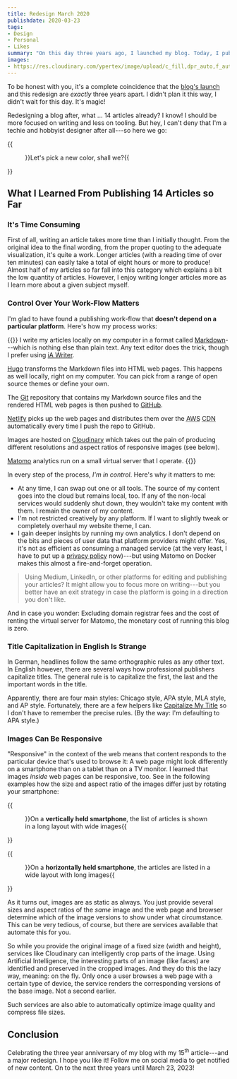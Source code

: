 ```yaml
---
title: Redesign March 2020
publishdate: 2020-03-23
tags:
- Design
- Personal
- Likes
summary: "On this day three years ago, I launched my blog. Today, I publish its first redesign: bigger, bolder, bluer, and (hopefully) better than its predecessor."
images:
- https://res.cloudinary.com/ypertex/image/upload/c_fill,dpr_auto,f_auto,g_auto,h_630,q_auto,w_1200/050bab80-48bd-404a-b6b1-d1f39e934849
---
```


To be honest with you, it's a complete coincidence that the [blog's launch](/articles/ypertex-blog-launching-today/) and this redesign are *exactly* three years apart. I didn't plan it this way, I didn't wait for this day. It's magic!

Redesigning a blog after, what ... 14 articles already? I know! I should be more focused on writing and less on tooling. But hey, I can't deny that I'm a techie and hobbyist designer after all---so here we go:

{{<figure src="050bab80-48bd-404a-b6b1-d1f39e934849" cite="[David Pisnoy](https://unsplash.com/@davidpisnoy)">}}Let's pick a new color, shall we?{{</figure>}}

## What I Learned From Publishing 14 Articles so Far

### It's Time Consuming

First of all, writing an article takes more time than I initially thought. From the original idea to the final wording, from the proper quoting to the adequate visualization, it's quite a work. Longer articles (with a reading time of over ten minutes) can easily take a total of eight hours or more to produce! Almost half of my articles so far fall into this category which explains a bit the low quantity of articles. However, I enjoy writing longer articles more as I learn more about a given subject myself.

### Control Over Your Work-Flow Matters

I'm glad to have found a publishing work-flow that **doesn't depend on a particular platform**. Here's how my process works:

{{<card>}}
I write my articles locally on my computer in a format called [Markdown](https://daringfireball.net/projects/markdown/)---which is nothing else than plain text. Any text editor does the trick, though I prefer using [iA Writer](https://ia.net/writer).

[Hugo](https://gohugo.io/) transforms the Markdown files into HTML web pages. This happens as well locally, right on my computer. You can pick from a range of open source themes or define your own.

The [Git](https://git-scm.com/) repository that contains my Markdown source files and the rendered HTML web pages is then pushed to [GitHub](https://github.com/Ypertex/blog/).

[Netlify](https://netlify.com/) picks up the web pages and distributes them over the <abbr title="Amazon Web Services">AWS</abbr> <abbr title="Content Delivery Network">CDN</abbr> automatically every time I push the repo to GitHub.

Images are hosted on [Cloudinary](https://cloudinary.com/) which takes out the pain of producing different resolutions and aspect ratios of responsive images (see below).

[Matomo](https://matomo.org) analytics run on a small virtual server that I operate.
{{</card>}}

In every step of the process, *I'm in control*. Here's why it matters to me:

* At any time, I can swap out one or all tools. The source of my content goes into the cloud but remains local, too. If any of the non-local services would suddenly shut down, they wouldn't take my content with them. I remain the owner of my content.
* I'm not restricted creatively by any platform. If I want to slightly tweak or completely overhaul my website theme, I can.
* I gain deeper insights by running my own analytics. I don't depend on the bits and pieces of user data that platform providers might offer. Yes, it's not as efficient as consuming a managed service (at the very least, I have to put up a [privacy policy](/privacy/) now)---but using Matomo on Docker makes this almost a fire-and-forget operation.

> Using Medium, LinkedIn, or other platforms for editing and publishing your articles? It might allow you to focus more on writing---but you better have an exit strategy in case the platform is going in a direction you don't like.

And in case you wonder: Excluding domain registrar fees and the cost of renting the virtual server for Matomo, the monetary cost of running this blog is zero.

### Title Capitalization in English Is Strange

In German, headlines follow the same orthographic rules as any other text. In English however, there are several ways how professional publishers capitalize titles. The general rule is to capitalize the first, the last and the important words in the title.

Apparently, there are four main styles: Chicago style, APA style, MLA style, and AP style. Fortunately, there are a few helpers like [Capitalize My Title](https://capitalizemytitle.com/) so I don't have to remember the precise rules. (By the way: I'm defaulting to APA style.)

### Images Can Be Responsive

"Responsive" in the context of the web means that content responds to the particular device that's used to browse it: A web page might look differently on a smartphone than on a tablet than on a TV monitor. I learned that images *inside* web pages can be responsive, too. See in the following examples how the size and aspect ratio of the images differ just by rotating your smartphone:

{{<figure src="e4ffa053-c66a-48ac-91ed-5e0cfe6f3a68" transformation="inline">}}On a **vertically held smartphone**, the list of articles is shown in a long layout with wide images{{</figure>}}

{{<figure src="7bf13c7d-e3e2-4560-b55a-45ad16343bf0" transformation="inline">}}On a **horizontally held smartphone**, the articles are listed in a wide layout with long images{{</figure>}}

As it turns out, images are as static as always. You just provide several sizes and aspect ratios of the *same* image and the web page and browser determine which of the image versions to show under what circumstance. This can be very tedious, of course, but there are services available that automate this for you.

So while you provide the original image of a fixed size (width and height), services like Cloudinary can intelligently crop parts of the image. Using Artificial Intelligence, the interesting parts of an image (like faces) are identified and preserved in the cropped images. And they do this the lazy way, meaning: on the fly. Only once a user browses a web page with a certain type of device, the service renders the corresponding versions of the base image. Not a second earlier.

Such services are also able to automatically optimize image quality and compress file sizes.

## Conclusion

Celebrating the three year anniversary of my blog with my 15<sup>th</sup> article---and a major redesign. I hope you like it! Follow me on social media to get notified of new content. On to the next three years until March 23, 2023!
